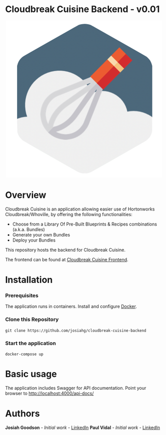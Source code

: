# Cloudbreak Cuisine Backend - v0.01
<div align="center">
<img src="https://github.com/paulvid/cloudbreak-cuisine-frontend/raw/master/src/assets/img/brand/small_logo.png" width="500" height="500" align="middle">
</div>

# Overview

Cloudbreak Cuisine is an application allowing easier use of Hortonworks Cloudbreak/Whoville, by offering the following functionalities:
* Choose from a Library Of Pre-Built Blueprints & Recipes combinations (a.k.a. Bundles)
* Generate your own Bundles
* Deploy your Bundles

This repository hosts the backend for Cloudbreak Cuisine.

The frontend can be found at [Cloudbreak Cuisine Frontend](https://github.com/paulvid/cloudbreak-cuisine-frontend).

# Installation


### Prerequisites

The application runs in containers. Install and configure [Docker](https://docs.docker.com/install/).

### Clone this Repository

```
git clone https://github.com/josiahg/cloudbreak-cuisine-backend
```

### Start the application

```
docker-compose up
```

# Basic usage

The application includes Swagger for API documentation. Point your browser to [http://localhost:4000/api-docs/](http://localhost:4000/api-docs)

# Authors

**Josiah Goodson** - *Initial work* - [LinkedIn](https://www.linkedin.com/in/josiahgoodson/)
**Paul Vidal** - *Initial work* - [LinkedIn](https://www.linkedin.com/in/paulvid/)